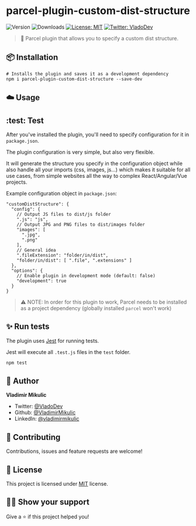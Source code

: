 # parcel-plugin-custom-dist-structure

![Version](https://img.shields.io/npm/v/parcel-plugin-custom-dist-structure)
![Downloads](https://img.shields.io/npm/dw/parcel-plugin-custom-dist-structure)
[![License: MIT](https://img.shields.io/badge/license-MIT-yellow.svg)](#)
[![Twitter: VladoDev](https://img.shields.io/twitter/follow/VladoDev.svg?style=social)](https://twitter.com/VladoDev)

> 🚀 Parcel plugin that allows you to specify a custom dist structure.

## :package: Installation

```shell
# Installs the plugin and saves it as a development dependency
npm i parcel-plugin-custom-dist-structure --save-dev
```

## :cloud: Usage
## :test: Test

After you've installed the plugin, you'll need to specify configuration for it in `package.json`.

The plugin configuration is very simple, but also very flexible.

It will generate the structure you specify in the configuration object while also handle all your imports (css, images, js...) which makes it suitable for all use cases, from simple websites all the way to complex React/Angular/Vue projects.

Example configuration object in `package.json`:

```jsonc
"customDistStructure": {
  "config": {
    // Output JS files to dist/js folder
    ".js": "js",
    // Output JPG and PNG files to dist/images folder
    "images": [
      ".jpg",
      ".png"
    ],
    // General idea
    ".fileExtension": "folder/in/dist",
    "folder/in/dist": [ ".file", ".extensions" ]
  },
  "options": {
    // Enable plugin in development mode (default: false)
    "development": true
  }
}
```

> ⚠️ NOTE: In order for this plugin to work, Parcel needs to be installed as a project dependency (globally installed `parcel` won't work)

## :sparkles: Run tests

The plugin uses [Jest](https://jestjs.io/) for running tests.

Jest will execute all `.test.js` files in the `test` folder.

```sh
npm test
```

## :man: Author

**Vladimir Mikulic**

- Twitter: [@VladoDev](https://twitter.com/VladoDev)
- Github: [@VladimirMikulic](https://github.com/VladimirMikulic)
- LinkedIn: [@vladimirmikulic](https://www.linkedin.com/in/vladimir-mikulic/)

## :handshake: Contributing

Contributions, issues and feature requests are welcome!

## :pencil: License

This project is licensed under [MIT](https://opensource.org/licenses/MIT) license.

## :man_astronaut: Show your support

Give a ⭐️ if this project helped you!
